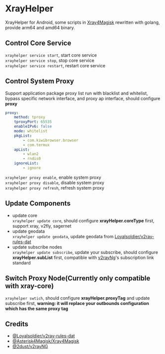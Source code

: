 # XrayHelper
XrayHelper for Android, some scripts in [Xray4Magisk](https://github.com/Asterisk4Magisk/Xray4Magisk) rewritten with golang, provide arm64 and amd64 binary.

## Control Core Service
`xrayhelper service start`, start core service  
`xrayhelper service stop`, stop core service  
`xrayhelper service restart`, restart core service

## Control System Proxy
Support application package proxy list run with blacklist and whitelist, bypass specific network interface, and proxy ap interface, should configure **proxy**
```yaml
proxy:
    method: tproxy
    tproxyPort: 65535
    enableIPv6: false
    mode: whitelist
    pkgList:
        - com.kiwibrowser.browser
        - com.termux
    apList:
        - wlan2
        - rndis0
    ignoreList:
        - ignore
```
`xrayhelper proxy enable`, enable system proxy  
`xrayhelper proxy disable`, disable system proxy    
`xrayhelper proxy refresh`, refresh system proxy  

## Update Components
- update core  
  `xrayhelper update core`, should configure **xrayHelper.coreType** first, support xray, v2fly, sagernet  
- update geodata  
  `xrayhelper update geodata`, update geodata from [Loyalsoldier/v2ray-rules-dat](https://github.com/Loyalsoldier/v2ray-rules-dat)  
- update subscribe nodes  
  `xrayhelper update subscribe`, update your subscribe, should configure **xrayHelper.subList** first, compatible with [v2rayNg](https://github.com/2dust/v2rayNG)'s subscription link standard

## Switch Proxy Node(Currently only compatible with xray-core)  
`xrayhelper swtich`, should configure **xrayHelper.proxyTag** and update subscribe first, **warning: it will replace your outbounds configuration which has the same proxy tag**

## Credits
- [@Loyalsoldier/v2ray-rules-dat](https://github.com/Loyalsoldier/v2ray-rules-dat)
- [@Asterisk4Magisk/Xray4Magisk](https://github.com/Asterisk4Magisk/Xray4Magisk)
- [@2dust/v2rayNG](https://github.com/2dust/v2rayNG)
